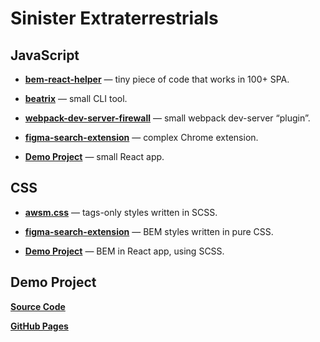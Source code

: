 # Sinister Extraterrestrials

## JavaScript

- **[bem-react-helper](https://github.com/igoradamenko/bem-react-helper)** — tiny piece of code that works in 100+ SPA.

- **[beatrix](https://github.com/funbox/beatrix)** — small CLI tool.

- **[webpack-dev-server-firewall](https://github.com/funbox/webpack-dev-server-firewall)** — small webpack dev-server “plugin”.

- **[figma-search-extension](https://github.com/igoradamenko/figma-search-extension)** — complex Chrome extension.

- **[Demo Project](./demo-project)** — small React app.

## CSS

- **[awsm.css](https://github.com/igoradamenko/awsm.css)** — tags-only styles written in SCSS.

- **[figma-search-extension](https://github.com/igoradamenko/figma-search-extension)** — BEM styles written in pure CSS.

- **[Demo Project](./demo-project)** — BEM in React app, using SCSS.

## Demo Project

**[Source Code](./demo-project)**

**[GitHub Pages]()**
